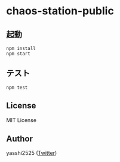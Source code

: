 # chaos-station-public

## 起動

```shell
npm install
npm start
```

## テスト

```shell
npm test
```

## License

MIT License

## Author

yasshi2525 ([Twitter](https://twitter.com/yasshi2525))
